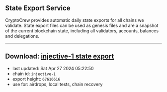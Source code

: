 ## State Export Service
CryptoCrew provides automatic daily state exports for all chains we validate. State export files can be used as genesis files and are a snapshot of the current blockchain state, including all validators, accounts, balances and delegations.

---
**Download: [injective-1 state export](https://dl-eu2.ccvalidators.com/SERVICE/injective/injective-1_export_67616616.json)**
---

- last updated: Sat Apr 27 2024 05:22:50
- chain id: `injective-1`
- export height: `67616616`
- use for: airdrops, local tests, chain recovery
